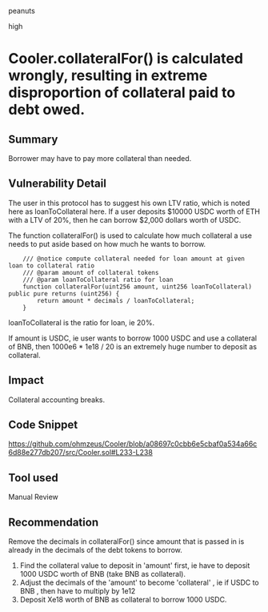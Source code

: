 peanuts

high

# Cooler.collateralFor() is calculated wrongly, resulting in extreme disproportion of collateral paid to debt owed.

## Summary

Borrower may have to pay more collateral than needed.

## Vulnerability Detail

The user in this protocol has to suggest his own LTV ratio, which is noted here as loanToCollateral here. If a user deposits $10000 USDC worth of ETH with a LTV of 20%, then he can borrow $2,000 dollars worth of USDC. 

The function collateralFor() is used to calculate how much collateral a use needs to put aside based on how much he wants to borrow.
 
```solidity
    /// @notice compute collateral needed for loan amount at given loan to collateral ratio
    /// @param amount of collateral tokens
    /// @param loanToCollateral ratio for loan
    function collateralFor(uint256 amount, uint256 loanToCollateral) public pure returns (uint256) {
        return amount * decimals / loanToCollateral;
    }
```

loanToCollateral is the ratio for loan, ie 20%. 

If amount is USDC, ie user wants to borrow 1000 USDC and use a collateral of BNB, then 1000e6 * 1e18 / 20  is an extremely huge number to deposit as collateral. 

## Impact

Collateral accounting breaks.

## Code Snippet

https://github.com/ohmzeus/Cooler/blob/a08697c0cbb6e5cbaf0a534a66c6d88e277db207/src/Cooler.sol#L233-L238

## Tool used

Manual Review

## Recommendation

Remove the decimals in collateralFor() since amount that is passed in is already in the decimals of the debt tokens to borrow. 

1. Find the collateral value to deposit in 'amount' first, ie have to deposit 1000 USDC worth of BNB (take BNB as collateral).
2. Adjust the decimals of the 'amount' to become 'collateral' , ie if USDC to BNB , then have to multiply by 1e12
3. Deposit Xe18 worth of BNB as collateral to borrow 1000 USDC.
